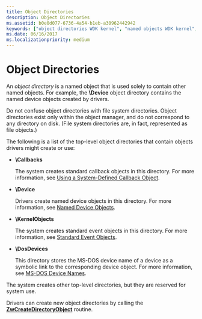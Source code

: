 ```yaml
---
title: Object Directories
description: Object Directories
ms.assetid: b0e0d077-6736-4a54-b1eb-a30962442942
keywords: ["object directories WDK kernel", "named objects WDK kernel", "directories WDK objects", "top-level object directories WDK kernel"]
ms.date: 06/16/2017
ms.localizationpriority: medium
---
```


# Object Directories





An *object directory* is a named object that is used solely to contain other named objects. For example, the **\\Device** object directory contains the named device objects created by drivers.

Do not confuse object directories with file system directories. Object directories exist only within the object manager, and do not correspond to any directory on disk. (File system directories are, in fact, represented as file objects.)

The following is a list of the top-level object directories that contain objects drivers might create or use:

-   **\\Callbacks**

    The system creates standard callback objects in this directory. For more information, see [Using a System-Defined Callback Object](using-a-system-defined-callback-object.md).

-   **\\Device**

    Drivers create named device objects in this directory. For more information, see [Named Device Objects](named-device-objects.md).

-   **\\KernelObjects**

    The system creates standard event objects in this directory. For more information, see [Standard Event Objects](standard-event-objects.md).

-   **\\DosDevices**

    This directory stores the MS-DOS device name of a device as a symbolic link to the corresponding device object. For more information, see [MS-DOS Device Names](ms-dos-device-names.md).

The system creates other top-level directories, but they are reserved for system use.

Drivers can create new object directories by calling the [**ZwCreateDirectoryObject**](https://msdn.microsoft.com/library/windows/hardware/ff566421) routine.

 

 




